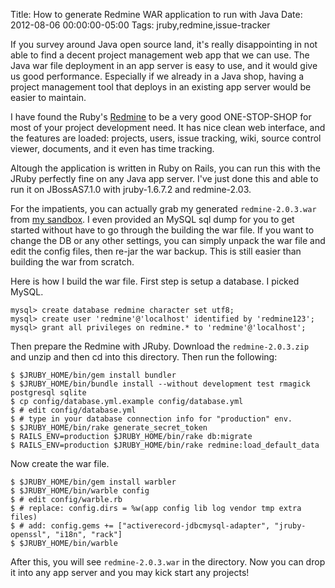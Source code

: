 Title: How to generate Redmine WAR application to run with Java
Date: 2012-08-06 00:00:00-05:00
Tags: jruby,redmine,issue-tracker



If you survey around Java open source land, it's really disappointing in not able to  find a decent project management web app that we can use. The Java war file deployment in an app server is easy to use, and it would give us good performance. Especially if we already in a Java shop, having a project management tool that deploys in an existing app server would be easier to maintain.

I have found the Ruby's [Redmine](http://www.redmine.org) to be a very good ONE-STOP-SHOP for most of your project development need. It has nice clean web interface, and the features are loaded: projects, users, issue tracking, wiki, source control viewer, documents, and it even has time tracking.

Altough the application is written in Ruby on Rails, you can run this with the JRuby perfectly fine on any Java app server. I've just done this and able to run it on JBossAS7.1.0 with jruby-1.6.7.2 and redmine-2.03.

For the impatients, you can actually grab my generated `redmine-2.0.3.war` from [my sandbox](https://bitbucket.org/saltnlight5/sandbox/downloads). I even provided an MySQL sql dump for you to get started without have to go through the building the war file. If you want to change the DB or any other settings, you can simply unpack the war file and edit the config files, then re-jar the war backup. This is still easier than building the war from scratch.

Here is how I build the war file. First step is setup a database. I picked MySQL.

    mysql> create database redmine character set utf8;
    mysql> create user 'redmine'@'localhost' identified by 'redmine123';
    mysql> grant all privileges on redmine.* to 'redmine'@'localhost';
    

Then prepare the Redmine with JRuby. Download the `redmine-2.0.3.zip` and unzip and then cd into this directory. Then run the following:

    $ $JRUBY_HOME/bin/gem install bundler
    $ $JRUBY_HOME/bin/bundle install --without development test rmagick postgresql sqlite
    $ cp config/database.yml.example config/database.yml
    $ # edit config/database.yml
    $ # type in your database connection info for "production" env.
    $ $JRUBY_HOME/bin/rake generate_secret_token
    $ RAILS_ENV=production $JRUBY_HOME/bin/rake db:migrate
    $ RAILS_ENV=production $JRUBY_HOME/bin/rake redmine:load_default_data
    

Now create the war file.

    $ $JRUBY_HOME/bin/gem install warbler
    $ $JRUBY_HOME/bin/warble config
    $ # edit config/warble.rb
    $ # replace: config.dirs = %w(app config lib log vendor tmp extra files)
    $ # add: config.gems += ["activerecord-jdbcmysql-adapter", "jruby-openssl", "i18n", "rack"]
    $ $JRUBY_HOME/bin/warble
    

After this, you will see `redmine-2.0.3.war` in the directory. Now you can drop it into any app server and you may kick start any projects!

